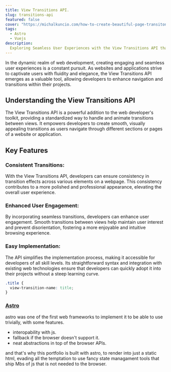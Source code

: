```yaml
---
title: View Transitions API.
slug: transitions-api
featured: false
cover: "https://michalkuncio.com/how-to-create-beautiful-page-transitons-in-nuxt-with-view-transitions-api/support.png"
tags:
  - Astro
  - Vuejs
description:
  Exploring Seamless User Experiences with the View Transitions API that is recently built natively to the browser.
---
```





In the dynamic realm of web development, creating engaging and seamless user experiences is a constant pursuit. As websites and applications strive to captivate users with fluidity and elegance, the View Transitions API emerges as a valuable tool, allowing developers to enhance navigation and transitions within their projects.

## Understanding the View Transitions API
The View Transitions API is a powerful addition to the web developer's toolkit, providing a standardized way to handle and animate transitions between views. It empowers developers to create smooth, visually appealing transitions as users navigate through different sections or pages of a website or application.

## Key Features
### Consistent Transitions:
With the View Transitions API, developers can ensure consistency in transition effects across various elements on a webpage. This consistency contributes to a more polished and professional appearance, elevating the overall user experience.

### Enhanced User Engagement:
By incorporating seamless transitions, developers can enhance user engagement. Smooth transitions between views help maintain user interest and prevent disorientation, fostering a more enjoyable and intuitive browsing experience.

### Easy Implementation:
The API simplifies the implementation process, making it accessible for developers of all skill levels. Its straightforward syntax and integration with existing web technologies ensure that developers can quickly adopt it into their projects without a steep learning curve.

```css
.title {
  view-transition-name: title;
}

```

### [Astro](https://astro.build)
astro was one of the first web frameworks to implement it to be able to use trivially, with some features.
- interopability with js.
- fallback if the browser doesn't support it.
- neat abstractions in top of the browser APIs. 

and that's why this portfolio is built with astro, to render into just a static html, evading all the temptation to use fancy state managament tools that ship Mbs of js that is not needed to the browser.





